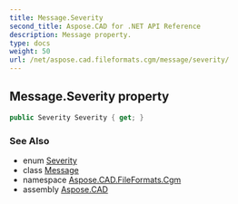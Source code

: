 ```yaml
---
title: Message.Severity
second_title: Aspose.CAD for .NET API Reference
description: Message property. 
type: docs
weight: 50
url: /net/aspose.cad.fileformats.cgm/message/severity/
---
```

## Message.Severity property

```csharp
public Severity Severity { get; }
```

### See Also

* enum [Severity](../../../aspose.cad.fileformats.cgm.enums/severity/)
* class [Message](../)
* namespace [Aspose.CAD.FileFormats.Cgm](../../message/)
* assembly [Aspose.CAD](../../../)


